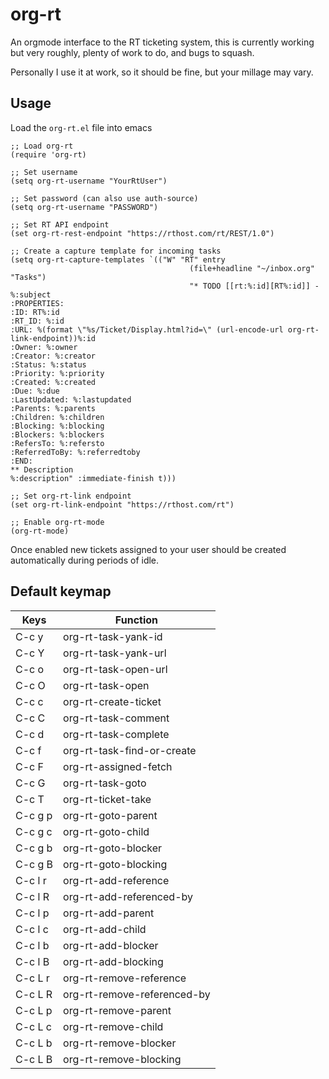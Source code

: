 # org-rt
 An orgmode interface to the RT ticketing system, this is currently working but
 very roughly, plenty of work to do, and bugs to squash.

 Personally I use it at work, so it should be fine, but your millage may vary.

## Usage

Load the `org-rt.el` file into emacs

```elisp
;; Load org-rt
(require 'org-rt)

;; Set username
(setq org-rt-username "YourRtUser")

;; Set password (can also use auth-source)
(setq org-rt-username "PASSWORD")

;; Set RT API endpoint
(set org-rt-rest-endpoint "https://rthost.com/rt/REST/1.0")

;; Create a capture template for incoming tasks
(setq org-rt-capture-templates `(("W" "RT" entry
                                        (file+headline "~/inbox.org" "Tasks")
                                        "* TODO [[rt:%:id][RT%:id]] - %:subject
:PROPERTIES:
:ID: RT%:id
:RT_ID: %:id
:URL: %(format \"%s/Ticket/Display.html?id=\" (url-encode-url org-rt-link-endpoint))%:id
:Owner: %:owner
:Creator: %:creator
:Status: %:status
:Priority: %:priority
:Created: %:created
:Due: %:due
:LastUpdated: %:lastupdated
:Parents: %:parents
:Children: %:children
:Blocking: %:blocking
:Blockers: %:blockers
:RefersTo: %:refersto
:ReferredToBy: %:referredtoby
:END:
** Description
%:description" :immediate-finish t)))

;; Set org-rt-link endpoint
(set org-rt-link-endpoint "https://rthost.com/rt")

;; Enable org-rt-mode
(org-rt-mode)
```
Once enabled new tickets assigned to your user should be created automatically
during periods of idle.

## Default keymap
| Keys    | Function                    |
| ------- | --------------------------- |
| C-c y   | org-rt-task-yank-id         |
| C-c Y   | org-rt-task-yank-url        |
| C-c o   | org-rt-task-open-url        |
| C-c O   | org-rt-task-open            |
| C-c c   | org-rt-create-ticket        |
| C-c C   | org-rt-task-comment         |
| C-c d   | org-rt-task-complete        |
| C-c f   | org-rt-task-find-or-create  |
| C-c F   | org-rt-assigned-fetch       |
| C-c G   | org-rt-task-goto            |
| C-c T   | org-rt-ticket-take          |
| C-c g p | org-rt-goto-parent          |
| C-c g c | org-rt-goto-child           |
| C-c g b | org-rt-goto-blocker         |
| C-c g B | org-rt-goto-blocking        |
| C-c l r | org-rt-add-reference        |
| C-c l R | org-rt-add-referenced-by    |
| C-c l p | org-rt-add-parent           |
| C-c l c | org-rt-add-child            |
| C-c l b | org-rt-add-blocker          |
| C-c l B | org-rt-add-blocking         |
| C-c L r | org-rt-remove-reference     |
| C-c L R | org-rt-remove-referenced-by |
| C-c L p | org-rt-remove-parent        |
| C-c L c | org-rt-remove-child         |
| C-c L b | org-rt-remove-blocker       |
| C-c L B | org-rt-remove-blocking      |
